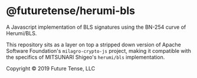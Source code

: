 # @futuretense/herumi-bls

A Javascript implementation of BLS signatures using the BN-254 curve of Herumi/BLS.

This repository sits as a layer on top a stripped down version of Apache Software Foundation's
`milagro-crypto-js` project, making it compatible with the specifics of MITSUNARI Shigeo's
`herumi/bls` implementation.

Copyright &copy; 2019 Future Tense, LLC
